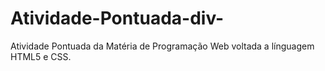 # Atividade-Pontuada-div-
Atividade Pontuada da Matéria de Programação Web voltada a línguagem HTML5 e CSS.
